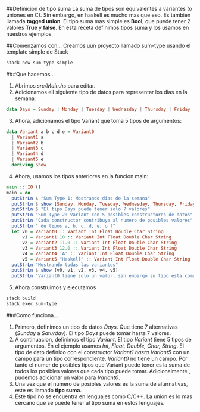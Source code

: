 ##Definicion de tipo suma
La suma de tipos son equivalentes a variantes (o uniones en C). Sin embargo, en haskell es mucho mas que eso. Es tambien llamada **tagged union**. El tipo suma mas simple es **Bool**, que puede tener 2 valores **True** y **false**. En esta receta definimos tipos suma y los usamos en nuestros ejemplos.

##Comenzamos con...
Creamos uun proyecto llamado sum-type usando el template simple de Stack
```bash
stack new sum-type simple
```
###Que hacemos...
1. Abrimos *src/Main.hs* para editar.
2. Adicionamos ell siguiente tipo de datos para representar los dias en la semana:
```haskell
data Days = Sunday | Monday | Tuesday | Wednesday | Thursday | Friday | Saturday deriving Show
```
3. Ahora, adicionamos el tipo Variant que toma 5 tipos de argumentos:
```haskell
data Variant a b c d e = Variant0
  | Variant1 a
  | Variant2 b
  | Variant3 c
  | Variant4 d
  | Variant5 e
  deriving Show
```
4. Ahora, usamos los tipos anteriores en la funcion main:
```hs
main :: IO ()
main = do
  putStrLn $ "Sum Type 1: Mostrando dias de la semana"
  putStrLn $ show [Sunday, Monday, Tuesday, Wednesday, Thursday, Friday, Saturday]
  putStrLn $ "El tipo Days puede tener solo 7 valores"
  putStrLn "Sum Type 2: Variant con 5 posibles constructores de datos"
  putStrLn "Cada constructor contribuye al numero de posibles valores"
  putStrLn " de tipos a, b, c, d, e, o f"
  let v0 = Variant0 :: Variant Int Float Double Char String
      v1 = Variant1 10 :: Variant Int Float Double Char String
      v2 = Variant2 11.0 :: Variant Int Float Double Char String
      v3 = Variant3 12.0 :: Variant Int Float Double Char String
      v4 = Variant4 'A' :: Variant Int Float Double Char String
      v5 = Variant5 "Haskell" :: Variant Int Float Double Char String
  putStrLn "Mostrando todas las variantes"
  putStrLn $ show [v0, v1, v2, v3, v4, v5]
  putStrLn "Variant0 tiene solo un valor, sin embargo su tipo esta completamente cualificado"
```
5. Ahora construimos y ejecutamos
```bash
stack build
stack exec sum-type
```
###Como funciona...

1. Primero, definimos un tipo de datos *Days*. Que tiene 7 alternativas (*Sunday* a *Saturday*). El tipo *Days* puede tomar hasta 7 valores.
2. A continuacion, definimos el tipo *Variant*. El tipo *Variant* tiene 5 tipos de argumentos. En el ejemplo usamos *Int, Float, Double, Char, String*. El tipo de dato definido con el constructor *Variant1 hasta Variant5* con un campo para un tipo correspondiente. *Variant0* no tiene un campo. Por tanto el numer de posibles tipos que Variant puede tener es la suma de  todos los posibles valores que cada tipo puede tomar. Adicionalmente , pudemos adicionar un valor para *Variant0*.
3. Una vez que el numero de posibles valores es la suma de alternativas, este es llamado **tipo suma**.
4. Este tipo no se encuentra en lenguajes como C/C++. La union es lo mas cercano que se puede tener al tipo suma en estos lenguajes.